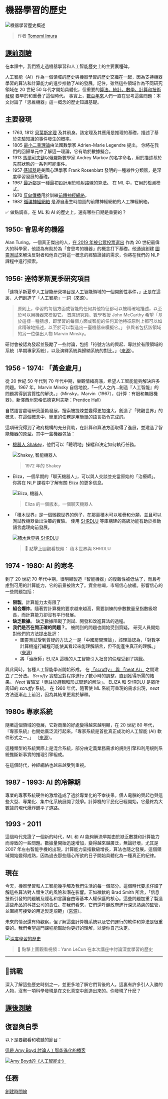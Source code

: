 # 機器學習的歷史 

![機器學習歷史概述](../../../sketchnotes/ml-history.png)
> 作者 [Tomomi Imura](https://www.twitter.com/girlie_mac)
## [課前測驗](https://white-water-09ec41f0f.azurestaticapps.net/quiz/3/)

在本課中，我們將走過機器學習和人工智能歷史上的主要裏程碑。 

人工智能（AI）作為一個領域的歷史與機器學習的歷史交織在一起，因為支持機器學習的算法和計算能力的進步推動了AI的發展。記住，雖然這些領域作為不同研究領域在 20 世紀 50 年代才開始具體化，但重要的[算法、統計、數學、計算和技術發現](https://wikipedia.org/wiki/Timeline_of_machine_learning) 要早於和重疊了這個時代。 事實上，[數百年來](https://wikipedia.org/wiki/History_of_artificial_intelligence)人們一直在思考這些問題：本文討論了「思維機器」這一概念的歷史知識基礎。 

## 主要發現

- 1763, 1812 [貝葉斯定理](https://wikipedia.org/wiki/Bayes%27_theorem) 及其前身。該定理及其應用是推理的基礎，描述了基於先驗知識的事件發生的概率。
- 1805 [最小二乘理論](https://wikipedia.org/wiki/Least_squares)由法國數學家 Adrien-Marie Legendre 提出。 你將在我們的回歸單元中了解這一理論，它有助於數據擬合。
- 1913 [馬爾可夫鏈](https://wikipedia.org/wiki/Markov_chain)以俄羅斯數學家 Andrey Markov 的名字命名，用於描述基於先前狀態的一系列可能事件。
- 1957 [感知器](https://wikipedia.org/wiki/Perceptron)是美國心理學家 Frank Rosenblatt 發明的一種線性分類器，是深度學習發展的基礎。
- 1967 [最近鄰](https://wikipedia.org/wiki/Nearest_neighbor)是一種最初設計用於映射路線的算法。 在 ML 中，它用於檢測模式。
- 1970 [反向傳播](https://wikipedia.org/wiki/Backpropagation)用於訓練[前饋神經網絡](https://wikipedia.org/wiki/Feedforward_neural_network)。
- 1982 [循環神經網絡](https://wikipedia.org/wiki/Recurrent_neural_network) 是源自產生時間圖的前饋神經網絡的人工神經網絡。

✅ 做點調查。在 ML 和 AI 的歷史上，還有哪些日期是重要的？
## 1950: 會思考的機器 

Alan Turing，一個真正傑出的人，[在 2019 年被公眾投票選出](https://wikipedia.org/wiki/Icons:_The_Greatest_Person_of_the_20th_Century) 作為 20 世紀最偉大的科學家，他認為有助於為「會思考的機器」的概念打下基礎。他通過創建 [圖靈測試](https://www.bbc.com/news/technology-18475646)來解決反對者和他自己對這一概念的經驗證據的需求，你將在我們的 NLP 課程中進行探索。

## 1956: 達特茅斯夏季研究項目

「達特茅斯夏季人工智能研究項目是人工智能領域的一個開創性事件，」正是在這裏，人們創造了「人工智能」一詞（[來源](https://250.dartmouth.edu/highlights/artificial-intelligence-ai-coined-dartmouth)）。

> 原則上，學習的每個方面或智能的任何其他特征都可以被精確地描述，以至於可以用機器來模擬它。 
首席研究員、數學教授 John McCarthy 希望「基於這樣一種猜想，即學習的每個方面或智能的任何其他特征原則上都可以如此精確地描述，以至於可以製造出一臺機器來模擬它。」 參與者包括該領域的另一位傑出人物 Marvin Minsky。

研討會被認為發起並鼓勵了一些討論，包括「符號方法的興起、專註於有限領域的系統（早期專家系統），以及演繹系統與歸納系統的對比。」（[來源](https://wikipedia.org/wiki/Dartmouth_workshop)）。

## 1956 - 1974: 「黃金歲月」

從 20 世紀 50 年代到 70 年代中期，樂觀情緒高漲，希望人工智能能夠解決許多問題。1967 年，Marvin Minsky 自信地說，「一代人之內...創造『人工智能』的問題將得到實質性的解決。」（Minsky，Marvin（1967），《計算：有限和無限機器》，新澤西州恩格伍德克利夫斯：Prentice Hall）

自然語言處理研究蓬勃發展，搜索被提煉並變得更加強大，創造了「微觀世界」的概念，在這個概念中，簡單的任務是用簡單的語言指令完成的。

這項研究得到了政府機構的充分資助，在計算和算法方面取得了進展，並建造了智能機器的原型。其中一些機器包括：

* [機器人 Shakey](https://wikipedia.org/wiki/Shakey_the_robot)，他們可以「聰明地」操縱和決定如何執行任務。

    ![Shakey, 智能機器人](../images/shakey.jpg)
    > 1972 年的 Shakey
* Eliza，一個早期的「聊天機器人」，可以與人交談並充當原始的「治療師」。 你將在 NLP 課程中了解有關 Eliza 的更多信息。 

    ![Eliza, 機器人](../images/eliza.png)
    > Eliza 的一個版本，一個聊天機器人 
* 「積木世界」是一個微觀世界的例子，在那裏積木可以堆疊和分類，並且可以測試教機器做出決策的實驗。 使用 [SHRDLU](https://wikipedia.org/wiki/SHRDLU) 等庫構建的高級功能有助於推動語言處理向前發展。

    [![積木世界與 SHRDLU](https://img.youtube.com/vi/QAJz4YKUwqw/0.jpg)](https://www.youtube.com/watch?v=QAJz4YKUwqw "積木世界與SHRDLU")
    
    > 🎥 點擊上圖觀看視頻： 積木世界與 SHRDLU
## 1974 - 1980: AI 的寒冬

到了 20 世紀 70 年代中期，很明顯製造「智能機器」的復雜性被低估了，而且考慮到可用的計算能力，它的前景被誇大了。資金枯竭，市場信心放緩。影響信心的一些問題包括：

- **限製**。計算能力太有限了
- **組合爆炸**。隨著對計算機的要求越來越高，需要訓練的參數數量呈指數級增長，而計算能力卻沒有平行發展。
- **缺乏數據**。 缺乏數據阻礙了測試、開發和改進算法的過程。 
- **我們是否在問正確的問題？**。 被問到的問題也開始受到質疑。 研究人員開始對他們的方法提出批評： 
  - 圖靈測試受到質疑的方法之一是「中國房間理論」，該理論認為，「對數字計算機進行編程可能使其看起來能理解語言，但不能產生真正的理解。」 ([來源](https://plato.stanford.edu/entries/chinese-room/))
  - 將「治療師」ELIZA 這樣的人工智能引入社會的倫理受到了挑戰。

與此同時，各種人工智能學派開始形成。 在 [「scruffy」 與 「neat AI」](https://wikipedia.org/wiki/Neats_and_scruffies) 之間建立了二分法。 _Scruffy_ 實驗室對程序進行了數小時的調整，直到獲得所需的結果。 _Neat_ 實驗室「專註於邏輯和形式問題的解決」。 ELIZA 和 SHRDLU 是眾所周知的 _scruffy_ 系統。 在 1980 年代，隨著使 ML 系統可重現的需求出現，_neat_ 方法逐漸走上前沿，因為其結果更易於解釋。

## 1980s 專家系統

隨著這個領域的發展，它對商業的好處變得越來越明顯，在 20 世紀 80 年代，『專家系統』也開始廣泛流行起來。「專家系統是首批真正成功的人工智能 (AI) 軟件形式之一。」 （[來源](https://wikipedia.org/wiki/Expert_system)）。

這種類型的系統實際上是混合系統，部分由定義業務需求的規則引擎和利用規則系統推斷新事實的推理引擎組成。

在這個時代，神經網絡也越來越受到重視。

## 1987 - 1993: AI 的冷靜期

專業的專家系統硬件的激增造成了過於專業化的不幸後果。個人電腦的興起也與這些大型、專業化、集中化系統展開了競爭。計算機的平民化已經開始，它最終為大數據的現代爆炸鋪平了道路。

## 1993 - 2011

這個時代見證了一個新的時代，ML 和 AI 能夠解決早期由於缺乏數據和計算能力而導致的一些問題。數據量開始迅速增加，變得越來越廣泛，無論好壞，尤其是 2007 年左右智能手機的出現，計算能力呈指數級增長，算法也隨之發展。這個領域開始變得成熟，因為過去那些隨心所欲的日子開始具體化為一種真正的紀律。

## 現在

今天，機器學習和人工智能幾乎觸及我們生活的每一個部分。這個時代要求仔細了解這些算法對人類生活的風險和潛在影響。正如微軟的 Brad Smith 所言，「信息技術引發的問題觸及隱私和言論自由等基本人權保護的核心。這些問題加重了製造這些產品的科技公司的責任。在我們看來，它們還呼籲政府進行深思熟慮的監管，並圍繞可接受的用途製定規範」（[來源](https://www.technologyreview.com/2019/12/18/102365/the-future-of-ais-impact-on-society/)）。

未來的情況還有待觀察，但了解這些計算機系統以及它們運行的軟件和算法是很重要的。我們希望這門課程能幫助你更好的理解，以便你自己決定。

[![深度學習的歷史](https://img.youtube.com/vi/mTtDfKgLm54/0.jpg)](https://www.youtube.com/watch?v=mTtDfKgLm54 "深度學習的歷史")
> 🎥 點擊上圖觀看視頻：Yann LeCun 在本次講座中討論深度學習的歷史 
---
## 🚀挑戰

深入了解這些歷史時刻之一，並更多地了解它們背後的人。這裏有許多引人入勝的人物，沒有一項科學發現是在文化真空中創造出來的。你發現了什麽？

## [課後測驗](https://white-water-09ec41f0f.azurestaticapps.net/quiz/4/)

## 復習與自學

以下是要觀看和收聽的節目：

[這是 Amy Boyd 討論人工智能進化的播客](http://runasradio.com/Shows/Show/739)

[![Amy Boyd的《人工智能史》](https://img.youtube.com/vi/EJt3_bFYKss/0.jpg)](https://www.youtube.com/watch?v=EJt3_bFYKss "Amy Boyd的《人工智能史》")

## 任務

[創建時間線](assignment.zh-tw.md)